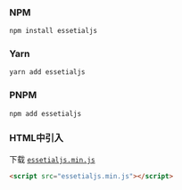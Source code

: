 ### NPM

```bash
npm install essetialjs
```

### Yarn

```bash
yarn add essetialjs
```

### PNPM

```bash
npm add essetialjs
```

### HTML中引入

下载 [`essetialjs.min.js`](https://github.com/Ddbor/Essetialjs/tree/main/dist/essetialjs.min.js)

```html
<script src="essetialjs.min.js"></script>
```